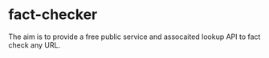 # fact-checker

The aim is to provide a free public service and assocaited lookup API to fact check any URL.
